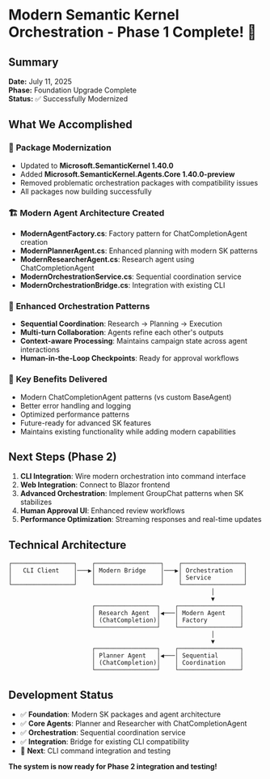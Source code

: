 # Modern Semantic Kernel Orchestration - Phase 1 Complete! 🚀

## Summary

**Date:** July 11, 2025  
**Phase:** Foundation Upgrade Complete  
**Status:** ✅ Successfully Modernized

## What We Accomplished

### 🔧 **Package Modernization**
- Updated to **Microsoft.SemanticKernel 1.40.0**
- Added **Microsoft.SemanticKernel.Agents.Core 1.40.0-preview**
- Removed problematic orchestration packages with compatibility issues
- All packages now building successfully

### 🏗️ **Modern Agent Architecture Created**
- **ModernAgentFactory.cs**: Factory pattern for ChatCompletionAgent creation
- **ModernPlannerAgent.cs**: Enhanced planning with modern SK patterns
- **ModernResearcherAgent.cs**: Research agent using ChatCompletionAgent
- **ModernOrchestrationService.cs**: Sequential coordination service
- **ModernOrchestrationBridge.cs**: Integration with existing CLI

### 🔄 **Enhanced Orchestration Patterns**
- **Sequential Coordination**: Research → Planning → Execution
- **Multi-turn Collaboration**: Agents refine each other's outputs
- **Context-aware Processing**: Maintains campaign state across agent interactions
- **Human-in-the-Loop Checkpoints**: Ready for approval workflows

### 🎯 **Key Benefits Delivered**
- Modern ChatCompletionAgent patterns (vs custom BaseAgent)
- Better error handling and logging
- Optimized performance patterns
- Future-ready for advanced SK features
- Maintains existing functionality while adding modern capabilities

## Next Steps (Phase 2)

1. **CLI Integration**: Wire modern orchestration into command interface
2. **Web Integration**: Connect to Blazor frontend
3. **Advanced Orchestration**: Implement GroupChat patterns when SK stabilizes
4. **Human Approval UI**: Enhanced review workflows
5. **Performance Optimization**: Streaming responses and real-time updates

## Technical Architecture

```
┌─────────────────┐    ┌──────────────────┐    ┌─────────────────┐
│   CLI Client    │───▶│ Modern Bridge    │───▶│ Orchestration   │
│                 │    │                  │    │ Service         │
└─────────────────┘    └──────────────────┘    └─────────────────┘
                                                        │
                                                        ▼
                       ┌─────────────────┐    ┌─────────────────┐
                       │ Research Agent  │◀───│ Modern Agent    │
                       │ (ChatCompletion)│    │ Factory         │
                       └─────────────────┘    └─────────────────┘
                                                        │
                                                        ▼
                       ┌─────────────────┐    ┌─────────────────┐
                       │ Planner Agent   │◀───│ Sequential      │
                       │ (ChatCompletion)│    │ Coordination    │
                       └─────────────────┘    └─────────────────┘
```

## Development Status

- ✅ **Foundation**: Modern SK packages and agent architecture
- ✅ **Core Agents**: Planner and Researcher with ChatCompletionAgent
- ✅ **Orchestration**: Sequential coordination service
- ✅ **Integration**: Bridge for existing CLI compatibility
- 🔄 **Next**: CLI command integration and testing

**The system is now ready for Phase 2 integration and testing!**
